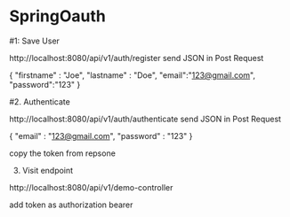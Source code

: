 # SpringOauth


#1: Save User

http://localhost:8080/api/v1/auth/register 
send JSON in Post Request

{
    "firstname" : "Joe",
    "lastname" : "Doe",
    "email":"123@gmail.com",
    "password":"123"
}


#2. Authenticate

http://localhost:8080/api/v1/auth/authenticate
send JSON in Post Request

{
    "email" : "123@gmail.com",
    "password" : "123"
}

copy the token from repsone

3. Visit endpoint

http://localhost:8080/api/v1/demo-controller

add token as authorization bearer

